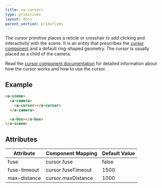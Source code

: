 ```yaml
---
title: <a-cursor>
type: primitives
layout: docs
parent_section: primitives
---
```


The cursor primitive places a reticle or crosshair to add clicking and interactivity with the scene. It is an entity that prescribes the [cursor component](../components/cursor.md) and a default ring-shaped geometry. The cursor is usually placed as a child of the camera.

Read the [cursor component documentation](../components/cursor.md) for detailed information about how the cursor works and how to use the cursor.

## Example

```html
<a-scene>
  <a-camera>
    <a-cursor></a-cursor>
  </a-camera>

  <a-box></a-box>
</a-scene>
```

## Attributes

| Attribute    | Component Mapping  | Default Value |
|--------------|--------------------|---------------|
| fuse         | cursor.fuse        | false         |
| fuse-timeout | cursor.fuseTimeout | 1500          |
| max-distance | cursor.maxDistance | 1000          |
